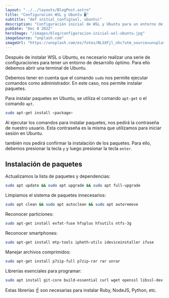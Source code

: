 ```yaml
---
layout: "../../layouts/BlogPost.astro"
title: "Configuración WSL y Ubuntu 🖥️"
subtitle: "def initial_config(wsl, ubuntu)"
description: "Configuraciòn inicial de WSL y Ubuntu para un entorno de desarrollo"
pubDate: "Dec 8 2022"
heroImage: "/images/blog/configuracion-inicial-wsl-ubuntu.jpg"
imageSource: "unplash.com"
imageUrl: "https://unsplash.com/es/fotos/NLSXFjl_nhc?utm_source=unsplash&utm_medium=referral&utm_content=creditShareLink"
---
```


Después de instalar WSL o Ubuntu, es necesario realizar una serie de configuraciones para tener un entorno de desarrollo óptimo. Para ello debemos abrir una terminal de Ubuntu.

Debemos tener en cuenta que el comando `sudo` nos permite ejecutar comandos como administrador. En este caso, nos permite instalar paquetes.

Para instalar paquetes en Ubuntu, se utiliza el comando `apt-get` o el comando `apt`.

```bash
sudo apt-get install <package>
```

Al ejecutar los comandos para instalar paquetes, nos pedirá la contraseña de nuestro usuario. Esta contraseña es la misma que utilizamos para iniciar sesión en Ubuntu.

también nos pedirá confirmar la instalación de los paquetes. Para ello, debemos presionar la tecla `y` y luego presionar la tecla `enter`.

## Instalación de paquetes

Actualizamos la lista de paquetes y dependencias:

```bash
sudo apt update && sudo apt upgrade && sudo apt full-upgrade
```

Limpiamos el sistema de paquetes innecesarios:

```bash
sudo apt clean && sudo apt autoclean && sudo apt autoremove
```

Reconocer particiones:

```bash
sudo apt-get install exfat-fuse hfsplus hfsutils ntfs-3g
```

Reconocer smartphones:

```bash
sudo apt-get install mtp-tools ipheth-utils ideviceinstaller ifuse
```

Manejar archivos comprimidos:

```bash
sudo apt-get install p7zip-full p7zip-rar rar unrar
```

Librerías esenciales para programar:

```bash
sudo apt install git-core build-essential curl wget openssl libssl-dev libreadline-dev dirmngr zlib1g-dev libmagickwand-dev imagemagick-6.q16 libffi-dev libpq-dev cmake libwebp-dev libyaml-dev libsqlite3-dev sqlite3 libxml2-dev libxslt1-dev software-properties-common libcurl4-openssl-dev
```

Estas librerías ☝️ son necesarias para instalar Ruby, NodeJS, Python, etc.
